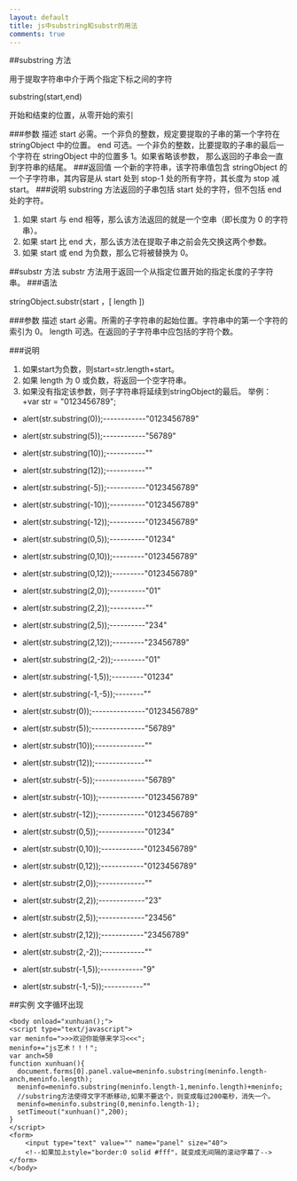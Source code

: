 ```yaml
---
layout: default
title: js中substring和substr的用法
comments: true
---
```


##substring 方法

用于提取字符串中介于两个指定下标之间的字符

substring(start,end)

开始和结束的位置，从零开始的索引

###参数     描述
start     必需。一个非负的整数，规定要提取的子串的第一个字符在 stringObject 中的位置。
end     可选。一个非负的整数，比要提取的子串的最后一个字符在 stringObject 中的位置多 1。如果省略该参数，
那么返回的子串会一直到字符串的结尾。
###返回值
一个新的字符串，该字符串值包含 stringObject 的一个子字符串，其内容是从 start 处到 stop-1 处的所有字符，其长度为 stop 减 start。
###说明
substring 方法返回的子串包括 start 处的字符，但不包括 end 处的字符。

1.   如果 start 与 end 相等，那么该方法返回的就是一个空串（即长度为 0 的字符串）。
2.   如果 start 比 end 大，那么该方法在提取子串之前会先交换这两个参数。
3.   如果 start 或 end 为负数，那么它将被替换为 0。

##substr 方法
substr 方法用于返回一个从指定位置开始的指定长度的子字符串。
###语法

stringObject.substr(start ，[ length ])

###参数    描述
start   必需。所需的子字符串的起始位置。字符串中的第一个字符的索引为 0。
length 可选。在返回的子字符串中应包括的字符个数。

###说明

1.   如果start为负数，则start=str.length+start。
2.   如果 length 为 0 或负数，将返回一个空字符串。
3.   如果没有指定该参数，则子字符串将延续到stringObject的最后。
举例：
+var str = "0123456789";

+ alert(str.substring(0));------------"0123456789"
+ alert(str.substring(5));------------"56789"
+ alert(str.substring(10));-----------""
+ alert(str.substring(12));-----------""
+ alert(str.substring(-5));-----------"0123456789"
+ alert(str.substring(-10));----------"0123456789"
+ alert(str.substring(-12));----------"0123456789"
+ alert(str.substring(0,5));----------"01234"
+ alert(str.substring(0,10));---------"0123456789"
+ alert(str.substring(0,12));---------"0123456789"
+ alert(str.substring(2,0));----------"01"
+ alert(str.substring(2,2));----------""
+ alert(str.substring(2,5));----------"234"
+ alert(str.substring(2,12));---------"23456789"
+ alert(str.substring(2,-2));---------"01"
+ alert(str.substring(-1,5));---------"01234"
+ alert(str.substring(-1,-5));--------""

+ alert(str.substr(0));---------------"0123456789"
+ alert(str.substr(5));---------------"56789"
+ alert(str.substr(10));--------------""
+ alert(str.substr(12));--------------""
+ alert(str.substr(-5));--------------"56789"
+ alert(str.substr(-10));-------------"0123456789"
+ alert(str.substr(-12));-------------"0123456789"
+ alert(str.substr(0,5));-------------"01234"
+ alert(str.substr(0,10));------------"0123456789"
+ alert(str.substr(0,12));------------"0123456789"
+ alert(str.substr(2,0));-------------""
+ alert(str.substr(2,2));-------------"23"
+ alert(str.substr(2,5));-------------"23456"
+ alert(str.substr(2,12));------------"23456789"
+ alert(str.substr(2,-2));------------""
+ alert(str.substr(-1,5));------------"9"
+ alert(str.substr(-1,-5));-----------""   

##实例 文字循环出现
    
    <body onload="xunhuan();">
    <script type="text/javascript">
    var meninfo=">>>欢迎你能够来学习<<<";
    meninfo+="js艺术！！！";
    var anch=50
    function xunhuan(){
	  document.forms[0].panel.value=meninfo.substring(meninfo.length-anch,meninfo.length);
	  meninfo=meninfo.substring(meninfo.length-1,meninfo.length)+meninfo;
	  //substring方法使得文字不断移动,如果不要这个，则变成每过200毫秒，消失一个。
	  meninfo=meninfo.substring(0,meninfo.length-1);
	  setTimeout("xunhuan()",200);
    }
    </script>
    <form>
    	<input type="text" value="" name="panel" size="40">
    	<!--如果加上style="border:0 solid #fff"，就变成无间隔的滚动字幕了-->
    </form>
    </body>


